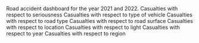 Road accident dashboard for the year 2021 and 2022.
Casualties with respect to seriousness
Casualties with respect to type of vehicle
Casualties with respect to road type
Casualties with respect to road surface
Casualties with respect to location
Casualties with respect to light
Casualties with respect to year
Casualties with respect to region
